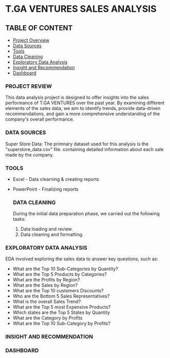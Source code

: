 # T.GA VENTURES SALES ANALYSIS

## TABLE OF CONTENT

- [Project Overview](#project-review)
- [Data Sources](#data-sources)
- [Tools](#tools)
- [Data Cleaning](#data-cleaning)
- [Exploratory Data Analysis](#exploratory-data-analysis)
- [Insight and Recommendation](#insight-and-recommendation)
- [Dashboard](#dashboard)
  
### PROJECT REVIEW

This data analysis project is designed to offer insights into the sales performance of T.GA VENTURES over the past year. By examining different elements of the sales data, we aim to identify trends, provide data-driven recommendations, and gain a more comprehensive understanding of the company's overall performance.

### DATA SOURCES

Super Store Data: The primnary dataset used for this analysis is the "superstore_data.csv" file. containing detailed information about each sale made by the company.

### TOOLS

- Excel - Data clearning & creating reports
- PowerPoint - Finalizing reports


  ### DATA CLEANING

  During the initial data preparation phase, we carried out the following tasks:
  1. Data loading and review.
  2. Data cleaning and formatting.
 

### EXPLORATORY DATA ANALYSIS

EDA involved exploring the sales data to answer key questions, such as: 

- What are the Top 10 Sub-Categories by Quantity?
- What are the Top 5 Products by Categories?
- What are the Profits by Region?
- What are the Sales by Region?
- What are the Top 10 customers Discounts?
- Who are the Bottom 5 Sales Representatives?
- What is the overall Sales Trend?
- What are the Top 5 most Expensive Products?
- Which states are the Top 5 States by Quantity
- What are the Category by Profits
- What are the Top 10 Sub-Category by Profits?

### INSIGHT AND RECOMMENDATION

### DASHBOARD


  

